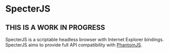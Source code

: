 # SpecterJS

## THIS IS A WORK IN PROGRESS

SpecterJS is a scriptable headless browser with Internet Explorer bindings. SpecterJS aims to provide full API compatibility with [PhantomJS](http://phantomjs.org/).
